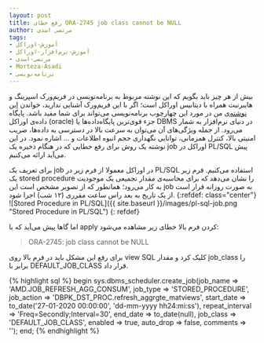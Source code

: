 ```yaml
---
layout: post
title: رفع خطای ORA-2745 job class cannot be NULL
author: مرتضی اسدی
tags:
- آموزش-اوراکل
- آموزش-نرم‌افزار-اوراکل
- مرتضی-اسدی
- Morteza-Asadi
- برنامه‌نویسی
---
```


بیش از هر چیز باید بگویم که این نوشته مربوط به برنامه‌نویسی در فریم‌ورک اسپرینگ و هایبرنیت همراه با دیتابیس اوراکل است؛ اگر با این فریم‌ورک آشنایی ندارید، خواندن [این نوشته‌ی](http://asadiweb.ir/%d9%81%d8%b1%db%8c%d9%85-%d9%88%d8%b1%da%a9-%d8%a7%d8%b3%d9%be%d8%b1%db%8c%d9%86%da%af-spring-framework-%da%86%db%8c%d8%b3%d8%aa%d8%9f/) من در مورد این چهارچوب برنامه‌نویسی می‌تواند برای شما مفید باشد. پایگاه داده‌ی اوراکل (oracle) جزء قوی‌ترین پایگاه‌داده‌ها یا DBMS در دنیای نرم‌افزار به شمار می‌رود. از جمله ویژگی‌های آن می‌توان به سرعت بالا در دسترسی به داده‌ها، ضریب امنیتی بالا، کنترل همزمانی، توانایی نگهداری حجم انبوه اطلاعات و ... اشاره نمود. در این نوشته یک روش برای  رفع خطایی که در هنگام ذخیره یک job اوراکل در  PL/SQL پیش می‌آید ارائه می‌کنیم.

  
  
برای تعریف یک job در اوراکل معمولا از فرم زیر در PL/SQL استفاده می‌کنیم. فرم زیر یک stored procedure را نشان می‌دهد که برای محاسبه‌ی مقدار تجمیعی یک موجودیت به کار می‌رود؛ همانطور که از تصویر مشخص است این job به صورت روزانه قرار است از یک تاریخ به بعد راس ساعت مقرری (۱۲ شب) اجرا شود.
{:refdef: class="center"}
![Stored Procedure in PL/SQL]({{ site.baseurl }}/images/pl-sql-job.png "Stored Procedure in PL/SQL")
{: refdef}

 اما گاها پیش می‌آید که با apply کردن فرم بالا خطای زیر مشاهده می‌شود:
> ORA-2745: job class cannot be NULL

 برای رفع این مشکل باید در فرم بالا روی view SQL کلیک کرد و مقدار job_class را برابر با DEFAULT_JOB_CLASS قرار داد.

{% highlight sql %}
begin
sys.dbms_scheduler.create_job(job_name        => 'AMD.JOB_REFRESH_AGG_CONSUM',
                              job_type        => 'STORED_PROCEDURE',
                              job_action      => 'DBPK_DST_PROC.refresh_aggrgte_matviews',
                              start_date      => to_date('27-01-2020 00:00:00', 'dd-mm-yyyy hh24:mi:ss'),
                              repeat_interval => 'Freq=Secondly;Interval=30',
                              end_date        => to_date(null),
                              job_class       => 'DEFAULT_JOB_CLASS',
                              enabled         => true,
                              auto_drop       => false,
                              comments        => '');
end;
{% endhighlight %}
